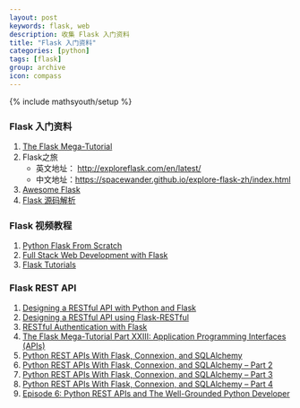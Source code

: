 ```yaml
---
layout: post
keywords: flask, web
description: 收集 Flask 入门资料
title: "Flask 入门资料"
categories: [python]
tags: [flask]
group: archive
icon: compass
---
```

{% include mathsyouth/setup %}


### Flask 入门资料

1. [The Flask Mega-Tutorial](https://blog.miguelgrinberg.com/post/the-flask-mega-tutorial-part-i-hello-world)
6. Flask之旅
   * 英文地址： http://exploreflask.com/en/latest/
   * 中文地址：https://spacewander.github.io/explore-flask-zh/index.html
8. [Awesome Flask](https://github.com/humiaozuzu/awesome-flask)
7. [Flask 源码解析](http://cizixs.com/2017/01/13/flask-insight-context)


### Flask 视频教程

1. [Python Flask From Scratch](https://www.youtube.com/playlist?list=PLillGF-RfqbbbPz6GSEM9hLQObuQjNoj_)
1. [Full Stack Web Development with Flask](https://github.com/realpython/discover-flask)
1. [Flask Tutorials](https://www.youtube.com/playlist?list=PLzMcBGfZo4-n4vJJybUVV3Un_NFS5EOgX)


### Flask REST API

1. [Designing a RESTful API with Python and Flask](https://blog.miguelgrinberg.com/post/designing-a-restful-api-with-python-and-flask)
1. [Designing a RESTful API using Flask-RESTful](https://blog.miguelgrinberg.com/post/designing-a-restful-api-using-flask-restful)
1. [RESTful Authentication with Flask](https://blog.miguelgrinberg.com/post/restful-authentication-with-flask)
1. [The Flask Mega-Tutorial Part XXIII: Application Programming Interfaces (APIs)](https://blog.miguelgrinberg.com/post/the-flask-mega-tutorial-part-xxiii-application-programming-interfaces-apis)
1. [Python REST APIs With Flask, Connexion, and SQLAlchemy](https://realpython.com/flask-connexion-rest-api/)
1. [Python REST APIs With Flask, Connexion, and SQLAlchemy – Part 2](https://realpython.com/flask-connexion-rest-api-part-2/)
1. [Python REST APIs With Flask, Connexion, and SQLAlchemy – Part 3](https://realpython.com/flask-connexion-rest-api-part-3/)
1. [Python REST APIs With Flask, Connexion, and SQLAlchemy – Part 4](https://realpython.com/flask-connexion-rest-api-part-4/)
1. [Episode 6: Python REST APIs and The Well-Grounded Python Developer](https://realpython.com/podcasts/rpp/6/)
